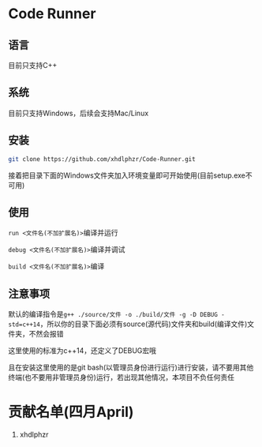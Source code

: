 # Code Runner

## 语言

目前只支持C++

## 系统

目前只支持Windows，后续会支持Mac/Linux

## 安装

```bash
git clone https://github.com/xhdlphzr/Code-Runner.git
```

接着把目录下面的Windows文件夹加入环境变量即可开始使用(目前setup.exe不可用)

## 使用

`run <文件名(不加扩展名)>`编译并运行

`debug <文件名(不加扩展名)>`编译并调试

`build <文件名(不加扩展名)>`编译

## 注意事项

默认的编译指令是`g++ ./source/文件 -o ./build/文件 -g -D DEBUG -std=c++14`，所以你的目录下面必须有source(源代码)文件夹和build(编译文件)文件夹，不然会报错

这里使用的标准为c++14，还定义了DEBUG宏哦

且在安装这里使用的是git bash(以管理员身份进行运行)进行安装，请不要用其他终端(也不要用非管理员身份)运行，若出现其他情况，本项目不负任何责任

# 贡献名单(四月April)

1. xhdlphzr
